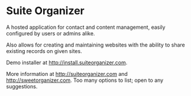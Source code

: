 # Suite Organizer
<p>A hosted application for contact and content management, easily configured by users or admins alike.</p>
<p>Also allows for creating and maintaining websites with the ability to share existing records on given sites.</p>
<p>Demo installer at <a href="http://install.suiteorganizer.com" target="_blank">http://install.suiteorganizer.com</a>.</p>
<p>More information at <a href="http://suiteorganizer.com" target="_blank">http://suiteorganizer.com</a> and <a href="http://sweetorganizer.com" target="_blank">http://sweetorganizer.com</a>. Too many options to list; open to any suggestions.</p>
